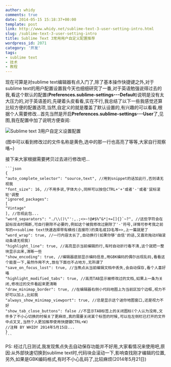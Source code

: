 ```yaml
---
author: whidy
comments: true
date: 2014-05-15 15:18:37+00:00
template: post
link: http://www.whidy.net/sublime-text-3-user-setting-intro.html
slug: /sublime-text-3-user-setting-intro
title: Sublime Text 3常用用户自定义配置推荐
wordpress_id: 2071
category: '开发'
tags:
- sublime text
- 技术
- 教程
---
```


现在可算是对sublime text编辑器有点入门了,除了基本操作快捷键之外,对于sublime text的用户配置设置我今天也细细研究了一番,对于英语勉强说得过去的我,看这个默认的配置(**Preferences.sublime-settings---Default**)说明是没有太大压力的,对于英语差的,先硬着头皮看看,实在不行,我总结了以下一些我感觉还算比较方便的配置选项,当然,自定义的就是覆盖了默认设置的,有兴趣的可以看看,根据个人需要修改...首先当然是开启**Preferences.sublime-settings---User**了,见图,我在配置中加了说明方便查阅:

![Sublime text 3用户自定义设置配置](http://www.whidy.net/wp-content/uploads/2014/05/sublime_user_settings-400x270.png)

(图中可以看到修改过的文件名称是黄色,选中的那一行也高亮了等等,大家自行观察咯~)

接下来大家根据需要拷贝过去进行修改吧...

    
    ```json
    {
    "auto_complete_selector": "source,text", //用到snippet的话加此行,否则请无视我
    "font_size": 16, //不用多说,字体大小,同样可以按住CTRL+'+'或者'-'或者'鼠标滚轮'调整
    "ignored_packages":
    [
    "Vintage"
    ], //忽视此包...
    "word_separators": "./\\()\"':,.;<>~!@#$%^&*|+=[]{}`~?", //这些字符会在鼠标双击时隔断,可自行删除不必要的,例如这个被我修改过删除了'-'符号,详情可参考我之前写的<<sublime text快速选择带有横线(连接符)的类名或ID名等>>,上一篇就是了
    "word_wrap": true, //一行内容太长了,自动换行(如果你够'自信'的话,又喜欢拖动X轴滚动条请无视我)
    "highlight_line": true, //高亮显示当前编辑的行,有时自动折行看不清,这个就把一整块显示出来,清晰一些
    "show_encoding": true, //编辑器底部显示编码信息,用GBK编码的偶尔出现乱码,看看这个能查一下,虽然作用不大,放在下面也不占地方,无所谓了
    "save_on_focus_lost": true, //当焦点从当前编辑文档中丢失,会自动保存,看个人喜好咯
    "highlight_modified_tabs": true, //高亮TAB显示被修改过的文档,如果上一条为关闭,修改过的文件看起来更清晰
    "draw_minimap_border": true, //在编辑器右侧小代码地图上为当前区加个边框,视力不好可以加上,比如我
    "always_show_minimap_viewport": true, //总是显示这个迷你地图窗口,还是视力不好
    "show_tab_close_buttons": false //不显示TAB标签上的关闭图标(个人认为没用,文件多了不小心切换的时候关了更麻烦,真的需要关闭某个标签的时候,可以在左侧栏已打开的文件中点叉叉,当然个人更加推荐使用快捷键CTRL+W)
    //注释 BY WHIDY 2014年5月15日...
    }
    ```


PS: 经过几日测试,我发现焦点失去自动保存功能并不好用,大家看情况来使用吧,原因:从外部快速切换到sublime text时,代码块会滚动一下,影响查找刚才编辑的位置,另外,如果是GBK编码格式,有时不小心乱码了,比较麻烦(2014年5月21日)

